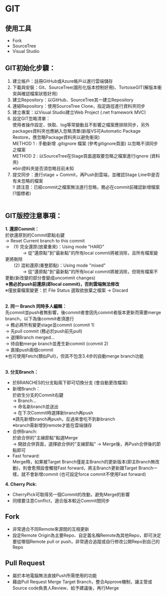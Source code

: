 # GIT

## 使用工具

* Fork
* SourceTree
* Visual Studio

## **GIT初始化步驟：** </br>

1. 建立帳戶：註冊GitHub或Azure帳戶以進行雲端儲存</br>
2. 下載與安裝：Git、SourceTree(圖形化版本控制好用)、TortoiseGIT(解版本衝突與確認檔案狀態好用)</br>
3. 建立Repository：以GitHub、SourceTree其一建立Repository</br>
4. 連結Repository：使用SourceTree Clone，指定路徑進行資料夾同步</br>
5. 建立專案：以Visual Studio建立Web Project (.net framework MVC)</br>
6. 設定GIT忽略清單：</br>
   使用者操作設定、快取、log等常變動且不影響之檔案應排除同步，另外packages資料夾也應納入忽略清單(新版VS可Automatic Package Restore，應忽略Package資料夾以避免衝突) </br>
    METHOD 1 : 手動新增 .gitignore 檔案 (參考gitignore頁面) 以忽略不須同步之檔案 </br>
    METHOD 2 : 以SourceTree在Stage頁面選取要忽略之檔案進行ignore (資料夾) </br>
    ※bin資料夾是否須忽略目前未知 </br>
7. 提交同步：進行stage + Commit，再Push到雲端，並確認Stage Line中是否有未忽略的檔案 </br>
!! 請注意：已經commit之檔案無法進行忽略，務必在commit前確認新增檔案(?圖標者) </br></br>

## **GIT版控注意事項：** </br>

**1. 還原Commit：** </br>
   於欲還原到的Commit節點右鍵 </br>
   -> Reset Current branch to this commit </br>
   ->　(1) 完全還原(放棄重來)：Using mode "HARD" </br>
   　　　　-> 從"還原點"到"最新點"的所有local commit將被消除，且所有檔案變更將刪除 </br>
   　　(2) 混和還原(重整節點)：Using mode "mixed"  </br>
   　　　　-> 從"還原點"到"最新點"的所有local commit將被消除，但現有檔案不更動(新改變的部分會變成uncommit changes) </br>
  **※務必於push前還原(即local commit)，否則雲端無法修改** </br>
  ※僅放棄檔案變更：於 File Status 選取欲放棄之檔案 -> Discard </br></br>

**2. 同一 Branch 同時多人編輯：** </br>
   先commit並push者無影響，後commit者會因先commit者版本更新而需要merge branch，以下為後commit者須進行 </br>
   -> 務必將所有變更stage並commit (commit 1) </br>
   -> 先pull commit (務必於push前先pull) </br>
   -> 選擇Branch merged... </br>
   -> 待自動merge branch並產生新commit (commit 2) </br>
   -> 直接push兩個commit </br>
   ※也可使用Fetch(類似Pull)，但其不包含3.4步的自動merge branch功能 </br></br>

**3. 分支Branch：**

* 於BRANCHES的分支點兩下即可切換分支 (會自動更改檔案) </br>
* 新增Branch： </br>
   於欲生分支的Commit右鍵 </br>
   -> Branch... </br>
   -> 命名新branch並送出 </br>
   -> 在下次Commit時選擇新branch再push </br>
   ※請先新增branch再push，反過來會吃不到新branch </br>
   ※branch需新增到remote才能在雲端儲存 </br>
* 合併Branch: </br>
   於欲合併的"主線節點"點選Merge </br>
   -> 開啟合併頁面，選擇欲合併的"支線節點"
   -> Merge後，再Push合併後的節點即可
* Fast forward: </br>
   Merge時，如果被Target Branch僅是主Branch的更新版本(即主Branch無改動)，則會愈預設會觸發Fast forward，將主Branch更新跟Target Branch一樣，就不會新增commit (也可設定force commit不使用Fast forward)

**4. Cherry Pick:**

* CherryPick可取得另一個Commit的改動，避免Merge的影響
* 同樣要注意Conflict，適合版本較近Commit間同步

## Fork

* 非常適合不同Remote來源間的互相更新
* 設定Remote Origin為主要Repo、自定義名稱Remote為其他Repo，即可決定要從哪個Remote pull or push，非常適合追蹤或自行修改公開Repo到自己的Repo

## Pull Request

* 屬於本地電腦無法直接Push所需使用的功能
* 藉由Pull Request Merge Target Branch，整合Approve機制，讓主管或Source code負責人Review、給予建議後，再行Merge